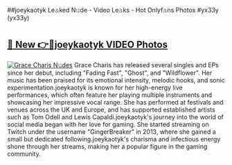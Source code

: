 ##joeykaotyk Le𝚊ked N𝚞de - Video Le𝚊ks - Hot Onlyf𝚊ns Photos #yx33y (yx33y)

# <h2><a href="https://mediaupload.pro?title=joeykaotyk&ref=9FEB">🔗 New 👉🔴joeykaotyk VIDEO Photos</a></h2>

[![Grace Charis N𝚞des](https://i.imgur.com/rIISA9y.gif)](https://mediaupload.pro?title=joeykaotyk&ref=9FEB)
Grace Charis has released several singles and EPs since her debut, including "Fading Fast", "Ghost", and "Wildflower". Her music has been praised for its emotional intensity, melodic hooks, and sonic experimentation.joeykaotyk is known for her high-energy live performances, which often feature her playing multiple instruments and showcasing her impressive vocal range. She has performed at festivals and venues across the UK and Europe, and has supported established artists such as Tom Odell and Lewis Capaldi.joeykaotyk's journey into the world of social media began with her love for gaming. She started streaming on Twitch under the username "GingerBreaker" in 2013, where she gained a small but dedicated following.joeykaotyk's charisma and infectious energy shone through her streams, making her a popular figure in the gaming community.